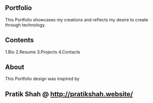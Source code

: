 ## Portfolio 
This Portfolio showcases my creations and reflects my desire to 
create through technology.


## Contents
 1.Bio
 2.Resume
 3.Projects
 4.Contacts

## About 
This Portfolio design was inspired by 

## Pratik Shah @ http://pratikshah.website/
